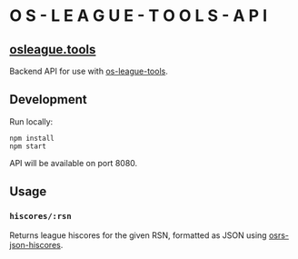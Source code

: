 # O S - L E A G U E - T O O L S - A P I

## [osleague.tools](https://www.osleague.tools)

Backend API for use with [os-league-tools](https://github.com/chaiinchomp/os-league-tools).

## Development

Run locally:
```
npm install
npm start
```
API will be available on port 8080.

## Usage

### `hiscores/:rsn`

Returns league hiscores for the given RSN, formatted as JSON using [osrs-json-hiscores](https://github.com/maxswa/osrs-json-hiscores#what-youll-get).
